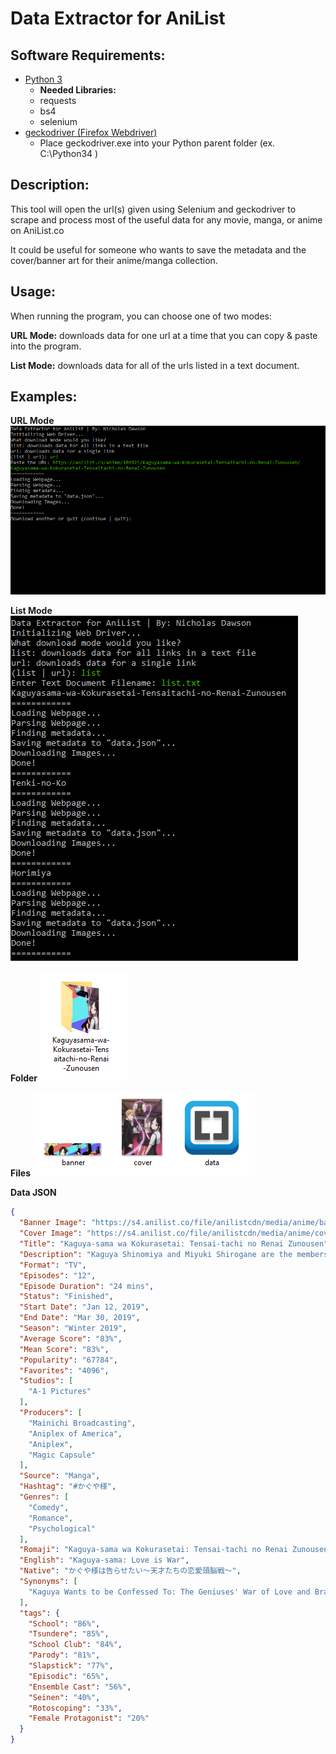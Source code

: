 # Data Extractor for AniList
## Software Requirements:
- [Python 3](https://www.python.org/downloads/ "Python 3")
	 - **Needed Libraries:**
	- requests
	- bs4
	- selenium
- [geckodriver (Firefox Webdriver)](https://github.com/mozilla/geckodriver/releases "geckodriver")
	- Place geckodriver.exe into your Python parent folder (ex. C:\Python34 )

## Description:
This tool will open the url(s) given using Selenium and geckodriver to scrape and process most of the useful data for any movie, manga, or anime on AniList.co

It could be useful for someone who wants to save the metadata and the cover/banner art for their anime/manga collection.

## Usage:
When running the program, you can choose one of two modes:

**URL Mode:** downloads data for one url at a time that you can copy & paste into the program.

**List Mode:** downloads data for all of the urls listed in a text document.

## Examples:
**URL Mode**
![URL Mode Screenshot Terminal](https://raw.githubusercontent.com/NicholasDawson/Data-Extractor-for-AniList/master/Screenshots/url_mode.png "URL Mode Screenshot Terminal")

**List Mode**
![List Mode Screenshot Terminal](https://raw.githubusercontent.com/NicholasDawson/Data-Extractor-for-AniList/master/Screenshots/list_mode.png "List Mode Screenshot Terminal")

**Folder**
![Folder Screenshot](https://raw.githubusercontent.com/NicholasDawson/Data-Extractor-for-AniList/master/Screenshots/folder.png "Folder Screenshot")

**Files**
![Files Screenshot](https://raw.githubusercontent.com/NicholasDawson/Data-Extractor-for-AniList/master/Screenshots/files.png "Files Screenshot")

**Data JSON**
```json
{
  "Banner Image": "https://s4.anilist.co/file/anilistcdn/media/anime/banner/101921-rDCpn6FK0mHt.jpg",
  "Cover Image": "https://s4.anilist.co/file/anilistcdn/media/anime/cover/large/bx101921-qSV6zMacSDm4.png",
  "Title": "Kaguya-sama wa Kokurasetai: Tensai-tachi no Renai Zunousen",
  "Description": "Kaguya Shinomiya and Miyuki Shirogane are the members of the incredibly prestigious Shuichi'in Academy's student council, asserting their positions as geniuses among geniuses. All the time they spend together has caused the two of them to develop feelings for each other, but their pride will not allow them to be the one to confess and become the submissive one in the relationship! Love is war, and their battle to make the other confess begins now!\n\n(Source: MangaUpdates)",
  "Format": "TV",
  "Episodes": "12",
  "Episode Duration": "24 mins",
  "Status": "Finished",
  "Start Date": "Jan 12, 2019",
  "End Date": "Mar 30, 2019",
  "Season": "Winter 2019",
  "Average Score": "83%",
  "Mean Score": "83%",
  "Popularity": "67784",
  "Favorites": "4096",
  "Studios": [
    "A-1 Pictures"
  ],
  "Producers": [
    "Mainichi Broadcasting",
    "Aniplex of America",
    "Aniplex",
    "Magic Capsule"
  ],
  "Source": "Manga",
  "Hashtag": "#かぐや様",
  "Genres": [
    "Comedy",
    "Romance",
    "Psychological"
  ],
  "Romaji": "Kaguya-sama wa Kokurasetai: Tensai-tachi no Renai Zunousen",
  "English": "Kaguya-sama: Love is War",
  "Native": "かぐや様は告らせたい～天才たちの恋愛頭脳戦～",
  "Synonyms": [
    "Kaguya Wants to be Confessed To: The Geniuses' War of Love and Brains"
  ],
  "tags": {
    "School": "86%",
    "Tsundere": "85%",
    "School Club": "84%",
    "Parody": "81%",
    "Slapstick": "77%",
    "Episodic": "65%",
    "Ensemble Cast": "56%",
    "Seinen": "40%",
    "Rotoscoping": "33%",
    "Female Protagonist": "20%"
  }
}
```


